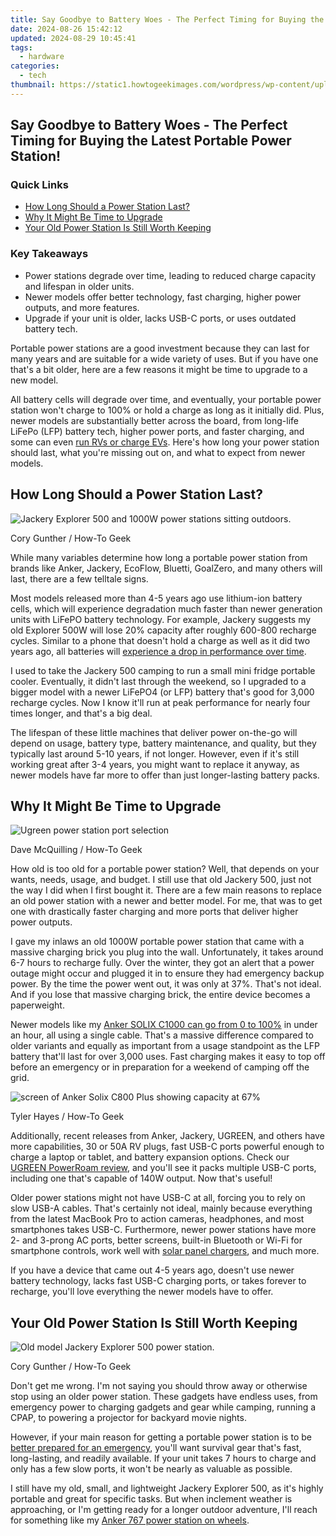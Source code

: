 ```yaml
---
title: Say Goodbye to Battery Woes - The Perfect Timing for Buying the Latest Portable Power Station!
date: 2024-08-26 15:42:12
updated: 2024-08-29 10:45:41
tags:
  - hardware
categories:
  - tech
thumbnail: https://static1.howtogeekimages.com/wordpress/wp-content/uploads/2024/04/a-portable-power-station-with-an-upgrade-icon.jpg
---
```


## Say Goodbye to Battery Woes - The Perfect Timing for Buying the Latest Portable Power Station!

### Quick Links

* [How Long Should a Power Station Last?](https://extra-resources.techidaily.com/full-spectrum-assessment-dji-phantom-4-unveiled/)
* [Why It Might Be Time to Upgrade](https://facebook-record-videos.techidaily.com/updated-youtubes-forgotten-footage-watching-deleted-content-made-easy/)
* [Your Old Power Station Is Still Worth Keeping](https://facebook-record-videos.techidaily.com/updated-2024-approved-17-best-lights-and-lighting-equipment-for-youtube/)

### Key Takeaways

* Power stations degrade over time, leading to reduced charge capacity and lifespan in older units.
* Newer models offer better technology, fast charging, higher power outputs, and more features.
* Upgrade if your unit is older, lacks USB-C ports, or uses outdated battery tech.

 Portable power stations are a good investment because they can last for many years and are suitable for a wide variety of uses. But if you have one that's a bit older, here are a few reasons it might be time to upgrade to a new model.

 All battery cells will degrade over time, and eventually, your portable power station won't charge to 100% or hold a charge as long as it initially did. Plus, newer models are substantially better across the board, from long-life LiFePo (LFP) battery tech, higher power ports, and faster charging, and some can even [run RVs or charge EVs](https://fox-links.techidaily.com/updated-2024-approved-enhancing-user-experience-with-timecodes-in-videos/). Here's how long your power station should last, what you're missing out on, and what to expect from newer models.

##  How Long Should a Power Station Last?

![Jackery Explorer 500 and 1000W power stations sitting outdoors.](https://static1.howtogeekimages.com/wordpress/wp-content/uploads/2022/05/47746c4f.jpg) 

Cory Gunther / How-To Geek

 While many variables determine how long a portable power station from brands like Anker, Jackery, EcoFlow, Bluetti, GoalZero, and many others will last, there are a few telltale signs.

 Most models released more than 4-5 years ago use lithium-ion battery cells, which will experience degradation much faster than newer generation units with LiFePO battery technology. For example, Jackery suggests my old Explorer 500W will lose 20% capacity after roughly 600-800 recharge cycles. Similar to a phone that doesn't hold a charge as well as it did two years ago, all batteries will [experience a drop in performance over time](https://screen-capture.techidaily.com/in-2024-ranking-the-ultimate-in-mac-gif-recorders/).

 I used to take the Jackery 500 camping to run a small mini fridge portable cooler. Eventually, it didn't last through the weekend, so I upgraded to a bigger model with a newer LiFePO4 (or LFP) battery that's good for 3,000 recharge cycles. Now I know it'll run at peak performance for nearly four times longer, and that's a big deal.

 The lifespan of these little machines that deliver power on-the-go will depend on usage, battery type, battery maintenance, and quality, but they typically last around 5-10 years, if not longer. However, even if it's still working great after 3-4 years, you might want to replace it anyway, as newer models have far more to offer than just longer-lasting battery packs.

##  Why It Might Be Time to Upgrade

![Ugreen power station port selection](https://static1.howtogeekimages.com/wordpress/wp-content/uploads/wm/2024/03/ugreen-2.jpg) 

Dave McQuilling / How-To Geek

 How old is too old for a portable power station? Well, that depends on your wants, needs, usage, and budget. I still use that old Jackery 500, just not the way I did when I first bought it. There are a few main reasons to replace an old power station with a newer and better model. For me, that was to get one with drastically faster charging and more ports that deliver higher power outputs.

 I gave my inlaws an old 1000W portable power station that came with a massive charging brick you plug into the wall. Unfortunately, it takes around 6-7 hours to recharge fully. Over the winter, they got an alert that a power outage might occur and plugged it in to ensure they had emergency backup power. By the time the power went out, it was only at 37%. That's not ideal. And if you lose that massive charging brick, the entire device becomes a paperweight.

 Newer models like my [Anker SOLIX C1000 can go from 0 to 100%](https://instagram-clips.techidaily.com/updated-2024-approved-elevate-your-story-game-with-multiple-image-strategies/) in under an hour, all using a single cable. That's a massive difference compared to older variants and equally as important from a usage standpoint as the LFP battery that'll last for over 3,000 uses. Fast charging makes it easy to top off before an emergency or in preparation for a weekend of camping off the grid.

![screen of Anker Solix C800 Plus showing capacity at 67%](https://static1.howtogeekimages.com/wordpress/wp-content/uploads/wm/2024/03/screen-of-anker-solix-c800-plus-showing-capacity-at-67.jpeg) 

Tyler Hayes / How-To Geek

 Additionally, recent releases from Anker, Jackery, UGREEN, and others have more capabilities, 30 or 50A RV plugs, fast USB-C ports powerful enough to charge a laptop or tablet, and battery expansion options. Check our [UGREEN PowerRoam review](https://extra-skills.techidaily.com/2024-approved-iphones-high-dynamic-range-step-by-step-guide/), and you'll see it packs multiple USB-C ports, including one that's capable of 140W output. Now that's useful!

 Older power stations might not have USB-C at all, forcing you to rely on slow USB-A cables. That's certainly not ideal, mainly because everything from the latest MacBook Pro to action cameras, headphones, and most smartphones takes USB-C. Furthermore, newer power stations have more 2- and 3-prong AC ports, better screens, built-in Bluetooth or Wi-Fi for smartphone controls, work well with [solar panel chargers](https://screen-capture.techidaily.com/updated-2024-approved-game-streaming-tool-analysis-choose-obs-or-shadowplay/), and much more.

 If you have a device that came out 4-5 years ago, doesn't use newer battery technology, lacks fast USB-C charging ports, or takes forever to recharge, you'll love everything the newer models have to offer.

##  Your Old Power Station Is Still Worth Keeping

![Old model Jackery Explorer 500 power station.](https://static1.howtogeekimages.com/wordpress/wp-content/uploads/2024/04/jackery-500.jpg) 

Cory Gunther / How-To Geek

 Don't get me wrong. I'm not saying you should throw away or otherwise stop using an older power station. These gadgets have endless uses, from emergency power to charging gadgets and gear while camping, running a CPAP, to powering a projector for backyard movie nights.

 However, if your main reason for getting a portable power station is to be [better prepared for an emergency](https://visual-screen-recording.techidaily.com/updated-2024-approved-enable-vlcs-webcam-recording-for-high-quality-footage/), you'll want survival gear that's fast, long-lasting, and readily available. If your unit takes 7 hours to charge and only has a few slow ports, it won't be nearly as valuable as possible.

 I still have my old, small, and lightweight Jackery Explorer 500, as it's highly portable and great for specific tasks. But when inclement weather is approaching, or I'm getting ready for a longer outdoor adventure, I'll reach for something like my [Anker 767 power station on wheels](https://sim-unlock.techidaily.com/in-2024-android-unlock-code-sim-unlock-your-infinix-hot-40-phone-and-remove-locked-screen-by-drfone-android/).

<ins class="adsbygoogle"
     style="display:block"
     data-ad-format="autorelaxed"
     data-ad-client="ca-pub-7571918770474297"
     data-ad-slot="1223367746"></ins>



<ins class="adsbygoogle"
     style="display:block"
     data-ad-client="ca-pub-7571918770474297"
     data-ad-slot="8358498916"
     data-ad-format="auto"
     data-full-width-responsive="true"></ins>
